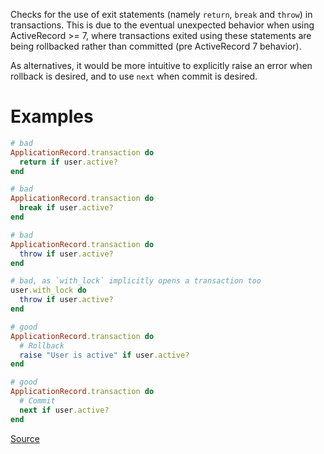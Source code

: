 
Checks for the use of exit statements (namely `return`,
`break` and `throw`) in transactions. This is due to the eventual
unexpected behavior when using ActiveRecord >= 7, where transactions
exited using these statements are being rollbacked rather than
committed (pre ActiveRecord 7 behavior).

As alternatives, it would be more intuitive to explicitly raise an
error when rollback is desired, and to use `next` when commit is
desired.

# Examples

```ruby
# bad
ApplicationRecord.transaction do
  return if user.active?
end

# bad
ApplicationRecord.transaction do
  break if user.active?
end

# bad
ApplicationRecord.transaction do
  throw if user.active?
end

# bad, as `with_lock` implicitly opens a transaction too
user.with_lock do
  throw if user.active?
end

# good
ApplicationRecord.transaction do
  # Rollback
  raise "User is active" if user.active?
end

# good
ApplicationRecord.transaction do
  # Commit
  next if user.active?
end
```

[Source](http://www.rubydoc.info/gems/rubocop/RuboCop/Cop/Rails/TransactionExitStatement)